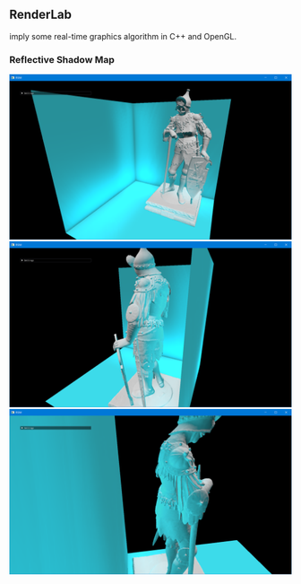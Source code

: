 ## RenderLab
imply some real-time graphics algorithm in C++ and OpenGL.

### Reflective Shadow Map

![](screenshot/RSM/rsm0.png)
![](screenshot/RSM/rsm1.png)
![](screenshot/RSM/rsm2.png)